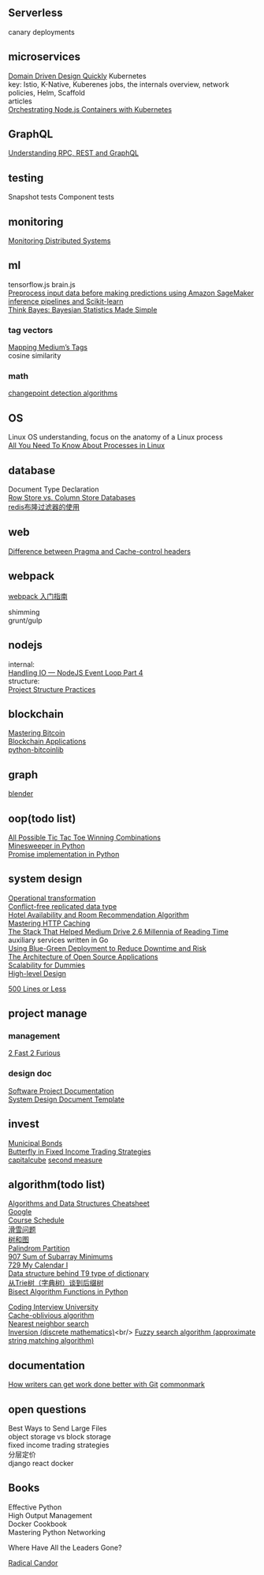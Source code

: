 ## Serverless
canary deployments

## microservices
[Domain Driven Design Quickly](https://www.infoq.com/minibooks/domain-driven-design-quickly/)
Kubernetes<br />
key: Istio, K-Native, Kuberenes jobs, the internals overview, network policies, Helm, Scaffold <br />
articles<br />
[Orchestrating Node.js Containers with Kubernetes](https://nodesource.com/blog/orchestrating-nodejs-containers-with-kubernetes/)


## GraphQL
[Understanding RPC, REST and GraphQL](https://apisyouwonthate.com/blog/understanding-rpc-rest-and-graphql)

## testing
Snapshot tests
Component tests

## monitoring
[Monitoring Distributed Systems](https://landing.google.com/sre/sre-book/chapters/monitoring-distributed-systems/)

## ml
tensorflow.js brain.js<br />
[Preprocess input data before making predictions using Amazon SageMaker inference pipelines and Scikit-learn](https://aws.amazon.com/cn/blogs/machine-learning/preprocess-input-data-before-making-predictions-using-amazon-sagemaker-inference-pipelines-and-scikit-learn/)<br />
[Think Bayes: Bayesian Statistics Made Simple](http://www.greenteapress.com/thinkbayes/html/index.html)<br />
### tag vectors
[Mapping Medium’s Tags](https://medium.engineering/mapping-mediums-tags-1b9a78d77cf0) <br />
cosine similarity 
### math
[changepoint detection algorithms](http://members.cbio.mines-paristech.fr/~thocking/change-tutorial/RK-CptWorkshop.html)

## OS
Linux OS understanding, focus on the anatomy of a Linux process<br />
[All You Need To Know About Processes in Linux ](https://www.tecmint.com/linux-process-management/)<br />

## database
Document Type Declaration<br />
[Row Store vs. Column Store Databases](https://dzone.com/articles/row-store-and-column-store-databases)<br />
[redis布隆过滤器的使用](https://blog.csdn.net/u013030276/article/details/88381868)<br />

## web
[Difference between Pragma and Cache-control headers](https://stackoverflow.com/questions/10314174/difference-between-pragma-and-cache-control-headers)

## webpack
[webpack 入门指南](https://www.cnblogs.com/vajoy/p/4650467.html)<br />

shimming<br/>
grunt/gulp

## nodejs
internal:<br />
[Handling IO — NodeJS Event Loop Part 4](https://jsblog.insiderattack.net/handling-io-nodejs-event-loop-part-4-418062f917d1)<br />
structure:<br />
[Project Structure Practices](https://github.com/goldbergyoni/nodebestpractices#1-project-structure-practices)<br />

## blockchain
[Mastering Bitcoin](https://github.com/bitcoinbook/bitcoinbook)<br />
[Blockchain Applications](https://github.com/bitcoinbook/bitcoinbook/blob/develop/ch12.asciidoc)<br />
[python-bitcoinlib](https://github.com/petertodd/python-bitcoinlib)<br />

## graph
[blender](https://docs.blender.org/api/current/info_quickstart.html)

## oop(todo list)
[All Possible Tic Tac Toe Winning Combinations](https://stackoverflow.com/questions/28712279/all-possible-tic-tac-toe-winning-combinations/54035004#54035004)<br />
[Minesweeper in Python](https://codereview.stackexchange.com/questions/33548/minesweeper-in-python)<br/>
[Promise implementation in Python](https://codereview.stackexchange.com/questions/188845/promise-implementation-in-python)<br/>

## system design
[Operational transformation](https://en.wikipedia.org/wiki/Operational_transformation)<br />
[Conflict-free replicated data type](https://en.wikipedia.org/wiki/Conflict-free_replicated_data_type)<br />
[Hotel Availability and Room Recommendation Algorithm](https://medium.com/makemytrip-engineering/hotel-availability-and-room-recommendation-algorithm-mmt-6e62c24adf3b)<br />
[Mastering HTTP Caching](https://blog.fortrabbit.com/mastering-http-caching)<br />
[The Stack That Helped Medium Drive 2.6 Millennia of Reading Time](https://medium.engineering/the-stack-that-helped-medium-drive-2-6-millennia-of-reading-time-e56801f7c492)<br />
auxiliary services written in Go<br />
[Using Blue-Green Deployment to Reduce Downtime and Risk](https://docs.cloudfoundry.org/devguide/deploy-apps/blue-green.html#push-an-app)<br />
[The Architecture of Open Source Applications](http://aosabook.org/en/index.html)<br />
[Scalability for Dummies](https://www.lecloud.net/post/7295452622/scalability-for-dummies-part-1-clones)<br/>
[High-level Design](https://www.hiredintech.com/classrooms/system-design/lesson/69)<br/>

[500 Lines or Less](http://aosabook.org/en/500L)<br/>


## project manage
### management
[2 Fast 2 Furious](https://medium.engineering/2-fast-2-furious-migrating-mediums-codebase-without-slowing-down-84b1e33d81f4)<br />
### design doc
[Software Project Documentation](http://sce2.umkc.edu/BIT/burrise/pl/appendix/Software_Documentation_Templates/)<br />
[System Design Document Template](https://www.csee.umbc.edu/courses/undergraduate/421/fall03/CMSC421-DesignDocGuidelines.pdf)<br />

## invest
[Municipal Bonds](https://www.investopedia.com/investing/basics-of-municipal-bonds/)<br />
[Butterfly in Fixed Income Trading Strategies](https://finance.zacks.com/butterfly-fixed-income-trading-strategies-10170.html)<br />
[capitalcube](https://online.capitalcube.com/)
[second measure](https://secondmeasure.com/)

## algorithm(todo list)
[Algorithms and Data Structures Cheatsheet](https://algs4.cs.princeton.edu/cheatsheet/)<br />
[Google](https://wdxtub.com/interview/14520850400653.html)<br />
[Course Schedule](https://wdxtub.com/interview/14520607214882.html)<br />
[滑雪问题](https://blog.csdn.net/qq_39435120/article/details/79731250)<br />
[树和图](https://wdxtub.com/interview/14520597319260.html)<br />
[Palindrom Partition](https://wdxtub.com/interview/14520604917885.html)<br />
[907 Sum of Subarray Minimums](https://github.com/algorhythms/LeetCode/blob/master/907%20Sum%20of%20Subarray%20Minimums.py)<br />
[729 My Calendar I](https://github.com/algorhythms/LeetCode/blob/master/729%20My%20Calendar%20I.py)<br />
[Data structure behind T9 type of dictionary](https://stackoverflow.com/questions/2574016/data-structure-behind-t9-type-of-dictionary)<br />
[从Trie树（字典树）谈到后缀树](https://blog.csdn.net/v_july_v/article/details/6897097)<br/>
[Bisect Algorithm Functions in Python](https://www.geeksforgeeks.org/bisect-algorithm-functions-in-python/)<br/>

[Coding Interview University](https://github.com/jwasham/coding-interview-university)<br />
[Cache-oblivious algorithm](https://en.wikipedia.org/wiki/Cache-oblivious_algorithm)<br />
[Nearest neighbor search](https://en.wikipedia.org/wiki/Nearest_neighbor_search)<br/>
[Inversion (discrete mathematics)](https://en.wikipedia.org/wiki/Inversion_(discrete_mathematics))<br/>
[Fuzzy search algorithm (approximate string matching algorithm)](https://stackoverflow.com/questions/32337135/fuzzy-search-algorithm-approximate-string-matching-algorithm)<br/>

## documentation
[How writers can get work done better with Git](https://opensource.com/article/19/4/write-git)
[commonmark](https://commonmark.org/help/)


## open questions
Best Ways to Send Large Files<br />
object storage vs block storage<br />
fixed income trading strategies<br />
分层定价<br/>
django react docker<br/>

## Books
Effective Python<br />
High Output Management<br />
Docker Cookbook<br />
Mastering Python Networking<br />

Where Have All the Leaders Gone?<br />

[Radical Candor](https://www.getabstract.com/en/summary/radical-candor/29002?u=bac)<br />

